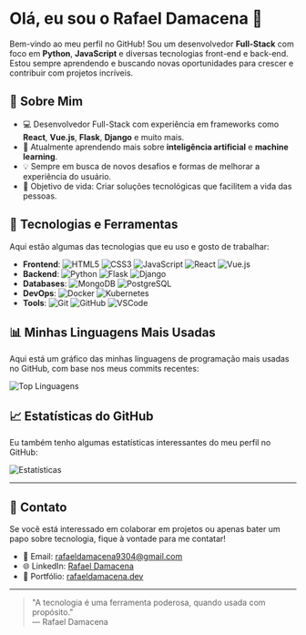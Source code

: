 # Olá, eu sou o Rafael Damacena 👋

Bem-vindo ao meu perfil no GitHub! Sou um desenvolvedor **Full-Stack** com foco em **Python**, **JavaScript** e diversas tecnologias front-end e back-end. Estou sempre aprendendo e buscando novas oportunidades para crescer e contribuir com projetos incríveis.

## 🚀 Sobre Mim

- 💻 Desenvolvedor Full-Stack com experiência em frameworks como **React**, **Vue.js**, **Flask**, **Django** e muito mais.
- 🌱 Atualmente aprendendo mais sobre **inteligência artificial** e **machine learning**.
- 💡 Sempre em busca de novos desafios e formas de melhorar a experiência do usuário.
- 🎯 Objetivo de vida: Criar soluções tecnológicas que facilitem a vida das pessoas.

## 🔧 Tecnologias e Ferramentas

Aqui estão algumas das tecnologias que eu uso e gosto de trabalhar:

- **Frontend**: ![HTML5](https://img.shields.io/badge/-HTML5-E34F26?style=flat&logo=html5&logoColor=ffffff) ![CSS3](https://img.shields.io/badge/-CSS3-1572B6?style=flat&logo=css3&logoColor=ffffff) ![JavaScript](https://img.shields.io/badge/-JavaScript-F7DF1E?style=flat&logo=javascript&logoColor=000000) ![React](https://img.shields.io/badge/-React-61DAFB?style=flat&logo=react&logoColor=000000) ![Vue.js](https://img.shields.io/badge/-Vue.js-4FC08D?style=flat&logo=vue.js&logoColor=ffffff)
- **Backend**: ![Python](https://img.shields.io/badge/-Python-3776AB?style=flat&logo=python&logoColor=ffffff) ![Flask](https://img.shields.io/badge/-Flask-000000?style=flat&logo=flask&logoColor=ffffff) ![Django](https://img.shields.io/badge/-Django-092E20?style=flat&logo=django&logoColor=white)
- **Databases**: ![MongoDB](https://img.shields.io/badge/-MongoDB-47A248?style=flat&logo=mongodb&logoColor=ffffff) ![PostgreSQL](https://img.shields.io/badge/-PostgreSQL-4169E1?style=flat&logo=postgresql&logoColor=ffffff)
- **DevOps**: ![Docker](https://img.shields.io/badge/-Docker-2496ED?style=flat&logo=docker&logoColor=ffffff) ![Kubernetes](https://img.shields.io/badge/-Kubernetes-326CE5?style=flat&logo=kubernetes&logoColor=ffffff)
- **Tools**: ![Git](https://img.shields.io/badge/-Git-F05032?style=flat&logo=git&logoColor=ffffff) ![GitHub](https://img.shields.io/badge/-GitHub-181717?style=flat&logo=github&logoColor=ffffff) ![VSCode](https://img.shields.io/badge/-VSCode-007ACC?style=flat&logo=visual-studio-code&logoColor=ffffff)

## 📊 Minhas Linguagens Mais Usadas

Aqui está um gráfico das minhas linguagens de programação mais usadas no GitHub, com base nos meus commits recentes:

![Top Linguagens](https://github-readme-stats.vercel.app/api/top-langs/?username=rafaeldamacena&layout=compact&theme=dark)

## 📈 Estatísticas do GitHub

Eu também tenho algumas estatísticas interessantes do meu perfil no GitHub:

![Estatísticas](https://github-readme-stats.vercel.app/api?username=rafaeldamacena&show_icons=true&count_private=true&theme=dark)

---

## 📩 Contato

Se você está interessado em colaborar em projetos ou apenas bater um papo sobre tecnologia, fique à vontade para me contatar!

- 📧 Email: [rafaeldamacena9304@gmail.com](mailto:rafaeldamacena9304@gmail.com)
- 🌐 LinkedIn: [Rafael Damacena](https://www.linkedin.com/in/rafael-damacena-4aa03024a/)
- 💼 Portfólio: [rafaeldamacena.dev](https://rafaeldamacena.dev)

---

> "A tecnologia é uma ferramenta poderosa, quando usada com propósito."  
> — Rafael Damacena
